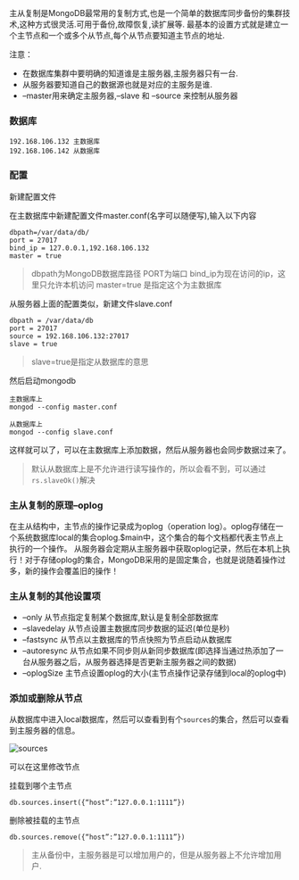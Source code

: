 
主从复制是MongoDB最常用的复制方式,也是一个简单的数据库同步备份的集群技术,这种方式很灵活.可用于备份,故障恢复,读扩展等. 
最基本的设置方式就是建立一个主节点和一个或多个从节点,每个从节点要知道主节点的地址. 


注意：

- 在数据库集群中要明确的知道谁是主服务器,主服务器只有一台.
- 从服务器要知道自己的数据源也就是对应的主服务是谁.
- –master用来确定主服务器,–slave 和 –source 来控制从服务器



### 数据库

```
192.168.106.132 主数据库
192.168.106.142 从数据库
```

### 配置

新建配置文件

在主数据库中新建配置文件master.conf(名字可以随便写),输入以下内容

```
dbpath=/var/data/db/
port = 27017
bind_ip = 127.0.0.1,192.168.106.132
master = true
```

>dbpath为MongoDB数据库路径
>PORT为端口
>bind_ip为现在访问的ip，这里只允许本机访问
>master=true 是指定这个为主数据库

从服务器上面的配置类似，新建文件slave.conf
```
dbpath = /var/data/db
port = 27017
source = 192.168.106.132:27017
slave = true
```
>slave=true是指定从数据库的意思

然后启动mongodb

```
主数据库上
mongod --config master.conf

从数据库上
mongod --config slave.conf
```
这样就可以了，可以在主数据库上添加数据，然后从服务器也会同步数据过来了。

>默认从数据库上是不允许进行读写操作的，所以会看不到，可以通过`rs.slaveOk()`解决

### 主从复制的原理–oplog

在主从结构中，主节点的操作记录成为oplog（operation log）。oplog存储在一个系统数据库local的集合oplog.$main中，这个集合的每个文档都代表主节点上执行的一个操作。 
从服务器会定期从主服务器中获取oplog记录，然后在本机上执行！对于存储oplog的集合，MongoDB采用的是固定集合，也就是说随着操作过多，新的操作会覆盖旧的操作！

### 主从复制的其他设置项

- –only 从节点指定复制某个数据库,默认是复制全部数据库 
- –slavedelay 从节点设置主数据库同步数据的延迟(单位是秒) 
- –fastsync 从节点以主数据库的节点快照为节点启动从数据库 
- –autoresync 从节点如果不同步则从新同步数据库(即选择当通过热添加了一台从服务器之后，从服务器选择是否更新主服务器之间的数据) 
- –oplogSize 主节点设置oplog的大小(主节点操作记录存储到local的oplog中)


### 添加或删除从节点

从数据库中进入local数据库，然后可以查看到有个`sources`的集合，然后可以查看到主服务器的信息。

![sources](http://ovv4v0gcw.bkt.clouddn.com/mongodbms01.png)

可以在这里修改节点

挂载到哪个主节点
```
db.sources.insert({“host”:”127.0.0.1:1111”})
```

删除被挂载的主节点
```
db.sources.remove({“host”:”127.0.0.1:1111”}) 
```

>主从备份中，主服务器是可以增加用户的，但是从服务器上不允许增加用户.


